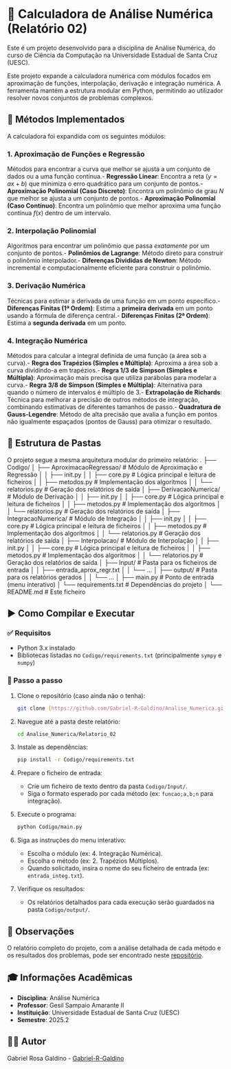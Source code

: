# 🧮 Calculadora de Análise Numérica (Relatório 02)

Este é um projeto desenvolvido para a disciplina de Análise Numérica, do
curso de Ciência da Computação na Universidade Estadual de Santa Cruz (UESC).

Este projeto expande a calculadora numérica com módulos focados em aproximação de funções, interpolação, derivação e integração numérica. A ferramenta mantém a estrutura modular em Python, permitindo ao utilizador resolver novos conjuntos de problemas complexos.

## 🎯 Métodos Implementados

A calculadora foi expandida com os seguintes módulos:

### 1. Aproximação de Funções e Regressão

Métodos para encontrar a curva que melhor se ajusta a um conjunto de dados ou a uma função contínua.- **Regressão Linear**: Encontra a reta ($y = ax + b$) que minimiza o erro quadrático para um conjunto de pontos.- **Aproximação Polinomial (Caso Discreto)**: Encontra um polinômio de grau $N$ que melhor se ajusta a um conjunto de pontos.- **Aproximação Polinomial (Caso Contínuo)**: Encontra um polinômio que melhor aproxima uma função contínua $f(x)$ dentro de um intervalo.

### 2. Interpolação Polinomial

Algoritmos para encontrar um polinômio que passa _exatamente_ por um conjunto de pontos.- **Polinômios de Lagrange**: Método direto para construir o polinômio interpolador.- **Diferenças Divididas de Newton**: Método incremental e computacionalmente eficiente para construir o polinômio.

### 3. Derivação Numérica

Técnicas para estimar a derivada de uma função em um ponto específico.- **Diferenças Finitas (1ª Ordem)**: Estima a **primeira derivada** em um ponto usando a fórmula de diferença central.- **Diferenças Finitas (2ª Ordem)**: Estima a **segunda derivada** em um ponto.

### 4. Integração Numérica

Métodos para calcular a integral definida de uma função (a área sob a curva).- **Regra dos Trapézios (Simples e Múltipla)**: Aproxima a área sob a curva dividindo-a em trapézios.- **Regra 1/3 de Simpson (Simples e Múltipla)**: Aproximação mais precisa que utiliza parábolas para modelar a curva.- **Regra 3/8 de Simpson (Simples e Múltipla)**: Alternativa para quando o número de intervalos é múltiplo de 3.- **Extrapolação de Richards**: Técnica para melhorar a precisão de outros métodos de integração, combinando estimativas de diferentes tamanhos de passo.- **Quadratura de Gauss-Legendre**: Método de alta precisão que avalia a função em pontos não igualmente espaçados (pontos de Gauss) para otimizar o resultado.

## 📁 Estrutura de Pastas

O projeto segue a mesma arquitetura modular do primeiro relatório:
.
├── Codigo/
│ ├── AproximacaoRegressao/ # Módulo de Aproximação e Regressão
│ │ ├── init.py
│ │ ├── core.py # Lógica principal e leitura de ficheiros
│ │ ├── metodos.py # Implementação dos algoritmos
│ │ └── relatorios.py # Geração dos relatórios de saída
│ ├── DerivacaoNumerica/ # Módulo de Derivação
│ │ ├── init.py
│ │ ├── core.py # Lógica principal e leitura de ficheiros
│ │ ├── metodos.py # Implementação dos algoritmos
│ │ └── relatorios.py # Geração dos relatórios de saída
│ ├── IntegracaoNumerica/ # Módulo de Integração
│ │ ├── init.py
│ │ ├── core.py # Lógica principal e leitura de ficheiros
│ │ ├── metodos.py # Implementação dos algoritmos
│ │ └── relatorios.py # Geração dos relatórios de saída
│ ├── Interpolacao/ # Módulo de Interpolação
│ │ ├── init.py
│ │ ├── core.py # Lógica principal e leitura de ficheiros
│ │ ├── metodos.py # Implementação dos algoritmos
│ │ └── relatorios.py # Geração dos relatórios de saída
│ ├── Input/ # Pasta para os ficheiros de entrada
│ │ ├── entrada_aprox_regr.txt
│ │ └── ...
│ ├── output/ # Pasta para os relatórios gerados
│ │ └── ...
│ ├── main.py # Ponto de entrada (menu interativo)
│ └── requirements.txt # Dependências do projeto
│ └── README.md # Este ficheiro

## ▶️ Como Compilar e Executar

### ✅ Requisitos

- Python 3.x instalado
- Bibliotecas listadas no `Codigo/requirements.txt` (principalmente `sympy` e `numpy`)

### 🧪 Passo a passo

1.  Clone o repositório (caso ainda não o tenha):

    ```bash
    git clone [https://github.com/Gabriel-R-Galdino/Analise_Numerica.git](https://github.com/Gabriel-R-Galdino/Analise_Numerica.git)

    ```

2.  Navegue até a pasta deste relatório:

    ```bash
    cd Analise_Numerica/Relatorio_02
    ```

3.  Instale as dependências:

    ```bash
    pip install -r Codigo/requirements.txt
    ```

4.  Prepare o ficheiro de entrada:

    - Crie um ficheiro de texto dentro da pasta `Codigo/Input/`.
    - Siga o formato esperado por cada método (ex: `funcao;a,b;n` para integração).

5.  Execute o programa:

    ```bash
    python Codigo/main.py
    ```

6.  Siga as instruções do menu interativo:

    - Escolha o módulo (ex: 4. Integração Numérica).
    - Escolha o método (ex: 2. Trapézios Múltiplos).
    - Quando solicitado, insira o nome do seu ficheiro de entrada (ex: `entrada_integ.txt`).

7.  Verifique os resultados:
    - Os relatórios detalhados para cada execução serão guardados na pasta `Codigo/output/`.

## 📝 Observações

O relatório completo do projeto, com a análise detalhada de cada método
e os resultados dos problemas, pode ser encontrado neste [repositório](https://github.com/Gabriel-R-Galdino/Analise_Numerica).

## 🎓 Informações Acadêmicas

- **Disciplina**: Análise Numérica
- **Professor**: Gesil Sampaio Amarante II
- **Instituição**: Universidade Estadual de Santa Cruz (UESC)
- **Semestre**: 2025.2

## 👨‍💻 Autor

Gabriel Rosa Galdino - [Gabriel-R-Galdino](https://github.com/Gabriel-R-Galdino)
